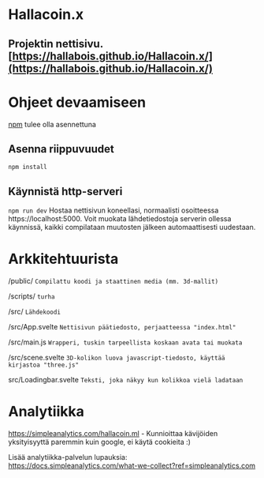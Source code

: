 # Hallacoin.x
Projektin nettisivu.
[https://hallabois.github.io/Hallacoin.x/](https://hallabois.github.io/Hallacoin.x/)
---

# Ohjeet devaamiseen
[npm](https://www.npmjs.com/get-npm) tulee olla asennettuna

## Asenna riippuvuudet
```npm install```
## Käynnistä http-serveri
```npm run dev```
Hostaa nettisivun koneellasi, normaalisti osoitteessa https://localhost:5000. Voit muokata lähdetiedostoja serverin ollessa käynnissä, kaikki compilataan muutosten jälkeen automaattisesti uudestaan.

# Arkkitehtuurista
/public/                ```Compilattu koodi ja staattinen media (mm. 3d-mallit)```

/scripts/						    ```turha```

/src/								    ```Lähdekoodi```

/src/App.svelte			    ```Nettisivun päätiedosto, perjaatteessa "index.html"```

/src/main.js				    ```Wrapperi, tuskin tarpeellista koskaan avata tai muokata```

/src/scene.svelte		    ```3D-kolikon luova javascript-tiedosto, käyttää kirjastoa "three.js"```

src/Loadingbar.svelte   ```Teksti, joka näkyy kun kolikkoa vielä ladataan```

# Analytiikka
https://simpleanalytics.com/hallacoin.ml - Kunnioittaa kävijöiden yksityisyyttä paremmin kuin google, ei käytä cookieita :)

Lisää analytiikka-palvelun lupauksia: https://docs.simpleanalytics.com/what-we-collect?ref=simpleanalytics.com
